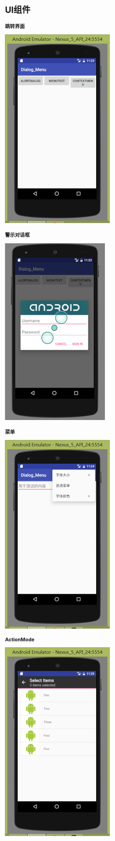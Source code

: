 UI组件
=====
### 跳转界面<br>
![main](main.png)

### 警示对话框<br>
![alert](dialog.png)

### 菜单<br>
![menu](menu.png)

### ActionMode<br>
![actionmode](actionmode.png)
